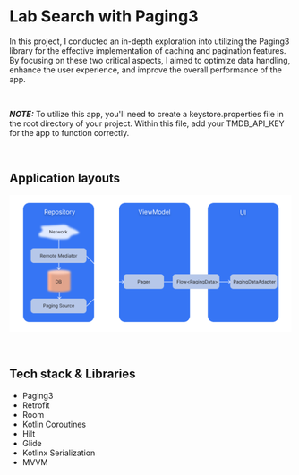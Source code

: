 # Lab Search with Paging3

In this project, I conducted an in-depth exploration into utilizing the Paging3 library for the effective implementation of caching and pagination features. By focusing on these two critical aspects, I aimed to optimize data handling, enhance the user experience, and improve the overall performance of the app.

<br />

**_NOTE:_**  To utilize this app, you'll need to create a keystore.properties file in the root directory of your project. Within this file, add your TMDB_API_KEY for the app to function correctly.

<br />

## Application layouts
![Arch](/images/arch.png)

<br />

## Tech stack & Libraries
- Paging3
- Retrofit
- Room
- Kotlin Coroutines
- Hilt
- Glide
- Kotlinx Serialization
- MVVM


